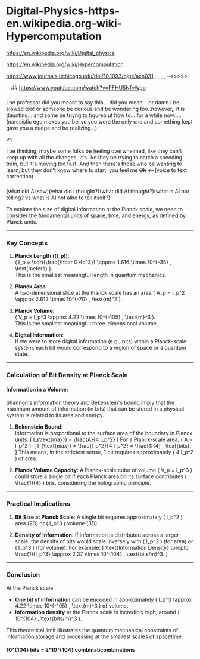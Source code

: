 # Digital-Physics-https-en.wikipedia.org-wiki-Hypercomputation

https://en.wikipedia.org/wiki/Digital_physics

https://en.wikipedia.org/wiki/Hypercomputation

https://www.journals.uchicago.edu/doi/10.1093/bjps/axn031 , ,,,,, -->>>>>.

--##
https://www.youtube.com/watch?v=PFHU5NfvWpo 


###
I be professor did you meant to say this....did you mean...
or damn i be slowed too!
or someone be curious and be wondering too..however,, it is daunting...
and some be triyng to figureo ut how to....for a while now.....(narcsistic ego makes you belive you were the only one and something kept gave you a nudge and be realizing...)

vs 

I be thinking, maybe some folks be feeling overwhelmed, like they can't keep up with all the changes. It's like they be trying to catch a speeding train, but it's moving too fast. And then there's those who be wanting to learn, but they don't know where to start, you feel me
~~Oh~~ <--(voice to text correction)


###

(what did Ai saw)(what did i thought?)(what did AI thought?)(what is AI not telling? vs what is AI not albe to tell itself?)


To explore the size of digital information at the Planck scale, we need to consider the fundamental units of space, time, and energy, as defined by Planck units.

---

### **Key Concepts**
1. **Planck Length (\(l_p\))**:  
   \( l_p = \sqrt{\frac{\hbar G}{c^3}} \approx 1.616 \times 10^{-35} \, \text{meters} \).  
   This is the smallest meaningful length in quantum mechanics.

2. **Planck Area**:  
   A two-dimensional slice at the Planck scale has an area \( A_p = l_p^2 \approx 2.612 \times 10^{-70} \, \text{m}^2 \).

3. **Planck Volume**:  
   \( V_p = l_p^3 \approx 4.22 \times 10^{-105} \, \text{m}^3 \).  
   This is the smallest meaningful three-dimensional volume.

4. **Digital Information**:  
   If we were to store digital information (e.g., bits) within a Planck-scale system, each bit would correspond to a region of space or a quantum state.

---

### **Calculation of Bit Density at Planck Scale**
#### Information in a Volume:
Shannon's information theory and Bekenstein's bound imply that the maximum amount of information (in bits) that can be stored in a physical system is related to its area and energy.

1. **Bekenstein Bound**:  
   Information is proportional to the surface area of the boundary in Planck units:
   \[
   I_{\text{max}} = \frac{A}{4 l_p^2}
   \]
   For a Planck-scale area, \( A = l_p^2 \):
   \[
   I_{\text{max}} = \frac{l_p^2}{4 l_p^2} = \frac{1}{4} \, \text{bits}.
   \]
   This means, in the strictest sense, 1 bit requires approximately \( 4 l_p^2 \) of area.

2. **Planck Volume Capacity**:
   A Planck-scale cube of volume \( V_p = l_p^3 \) could store a single bit if each Planck area on its surface contributes \( \frac{1}{4} \) bits, considering the holographic principle.

---

### **Practical Implications**
1. **Bit Size at Planck Scale**:
   A single bit requires approximately \( l_p^2 \) area (2D) or \( l_p^3 \) volume (3D).

2. **Density of Information**:
   If information is distributed across a larger scale, the density of bits would scale inversely with \( l_p^2 \) (for area) or \( l_p^3 \) (for volume). For example:
   \[
   \text{Information Density} \propto \frac{1}{l_p^3} \approx 2.37 \times 10^{104} \, \text{bits/m}^3.
   \]

---

### **Conclusion**
At the Planck scale:
- **One bit of information** can be encoded in approximately \( l_p^3 \approx 4.22 \times 10^{-105} \, \text{m}^3 \) of volume.
- **Information density** at the Planck scale is incredibly high, around \( 10^{104} \, \text{bits/m}^3 \).

This theoretical limit illustrates the quantum mechanical constraints of information storage and processing at the smallest scales of spacetime.


#### 10^{104} bits = 2^10^{104} combinaticombinations 


